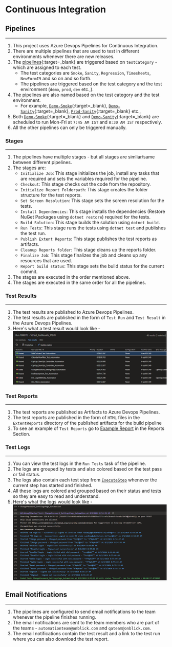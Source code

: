 # Continuous Integration

## **Pipelines**

---

1. This project uses Azure Devops Pipelines for Continuous Integration.
1. There are multiple pipelines that are used to test in different environments whenever there are new releases. 
1. The [pipelines](https://onblickrigaps.visualstudio.com/Automation/_build){:target=_blank} are triggered based on `testCategory` - which are assigned to each test. 
	- The test categories are `Smoke`, `Sanity`, `Regression`, `Timesheets`, `NewFormI9` and so on and so forth. 
	- The pipelines are triggered based on the test category and the test environment (`demo`, `prod`, `dev` etc.,).
1. The pipelines are also named based on the test category and the test environment.
	- For example, [`Demo-Smoke`](https://onblickrigaps.visualstudio.com/Automation/_build?definitionId=244){:target=_blank}, [`Demo-Sanity`](https://onblickrigaps.visualstudio.com/Automation/_build?definitionId=197){:target=_blank}, [`Prod-Sanity`](https://onblickrigaps.visualstudio.com/Automation/_build?definitionId=200){:target=_blank} etc.,
1. Both [`Demo-Smoke`](https://onblickrigaps.visualstudio.com/Automation/_build?definitionId=244){:target=_blank} and [`Demo-Sanity`](https://onblickrigaps.visualstudio.com/Automation/_build?definitionId=197){:target=_blank} are scheduled to run Mon-Fri at `7:45 AM IST` and `8:30 AM IST` respectively.
1. All the other pipelines can only be triggered manually.

### Stages

---

1. The pipelines have multiple stages - but all stages are simliar/same between different pipelines.
1. The stages are:
	- `Initialize Job`: This stage initializes the job, install any tasks that are required and sets the variables required for the pipeline.
	- `Checkout`: This stage checks out the code from the repository.
	- `Initialize Report Folderpath`: This stage creates the folder structure for the test reports.
	- `Set Screen Resolution`: This stage sets the screen resolution for the tests.
	- `Install Dependencies`: This stage installs the dependencies (Restore NuGet Packages using `dotnet restore`) required for the tests.
	- `Build Solution`: This stage builds the solution using `dotnet build`.
	- `Run Tests`: This stage runs the tests using `dotnet test` and publishes the test run.
	- `Publish Extent Reports`: This stage publishes the test reports as artifacts.
	- `Cleanup Reports folder`: This stage cleans up the reports folder.
	- `Finalize Job`: This stage finalizes the job and cleans up any resources that are used.
	- `Report build status`: This stage sets the build status for the current commit.
1. The stages are executed in the order mentioned above.
1. The stages are executed in the same order for all the pipelines.

### Test Results

---

1. The test results are published to Azure Devops Pipelines.
1. The test results are published in the form of `Test Run` and `Test Result` in the Azure Devops Pipelines.
1. Here's what a test result would look like - 
	![Test Results](./assets/images/test-results.png)

### Test Reports

---

1. The test reports are published as Artifacts to Azure Devops Pipelines.
1. The test reports are published in the form of `HTML` files in the `ExtentReports` directory of the published artifacts for the build pipeline
1. To see an example of `Test Reports` go to [Example Report](./reports.md/#report-example) in the Reports Section.

### Test Logs

---

1. You can view the test logs in the `Run Tests` task of the pipeline.
1. The logs are grouped by tests and also colored based on the test pass or fail status.
1. The logs also contain each test step from [`ExecuteStep`](./testexecution-helper.md/#executestep) whenever the current step has started and finished.
1. All these logs are colored and grouped based on their status and tests so they are easy to read and understand.
1. Here's what the logs would look like - 
	![Test Logs](./assets/images/test-logs.png)

## **Email Notifications**

---

1. The pipelines are configured to send email notifications to the team whenever the pipeline finishes running.
1. The email notifications are sent to the team members who are part of the teams - `automationteam@onblick.com` and `qateam@onblick.com`.
1. The email notifications contain the test result and a link to the test run where you can also download the test report.